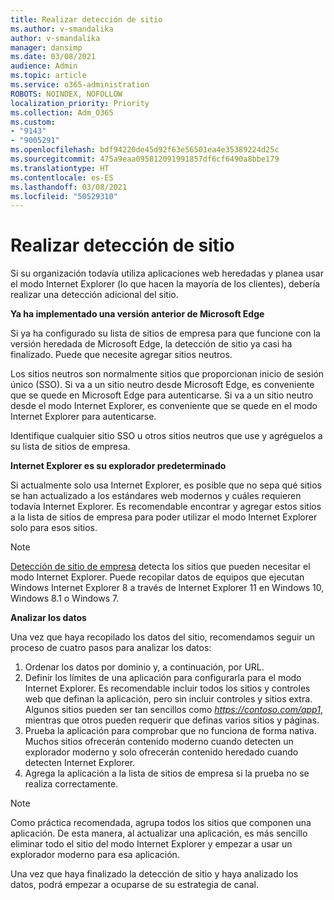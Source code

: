 ```yaml
---
title: Realizar detección de sitio
ms.author: v-smandalika
author: v-smandalika
manager: dansimp
ms.date: 03/08/2021
audience: Admin
ms.topic: article
ms.service: o365-administration
ROBOTS: NOINDEX, NOFOLLOW
localization_priority: Priority
ms.collection: Adm_O365
ms.custom:
- "9143"
- "9005291"
ms.openlocfilehash: bdf94220de45d92f63e56501ea4e35389224d25c
ms.sourcegitcommit: 475a9eaa095812091991857df6cf6490a8bbe179
ms.translationtype: HT
ms.contentlocale: es-ES
ms.lasthandoff: 03/08/2021
ms.locfileid: "50529310"
---
```

# <a name="do-site-discovery"></a>Realizar detección de sitio

Si su organización todavía utiliza aplicaciones web heredadas y planea usar el modo Internet Explorer (lo que hacen la mayoría de los clientes), debería realizar una detección adicional del sitio.

**Ya ha implementado una versión anterior de Microsoft Edge**

Si ya ha configurado su lista de sitios de empresa para que funcione con la versión heredada de Microsoft Edge, la detección de sitio ya casi ha finalizado. Puede que necesite agregar sitios neutros.

Los sitios neutros son normalmente sitios que proporcionan inicio de sesión único (SSO). Si va a un sitio neutro desde Microsoft Edge, es conveniente que se quede en Microsoft Edge para autenticarse. Si va a un sitio neutro desde el modo Internet Explorer, es conveniente que se quede en el modo Internet Explorer para autenticarse.

Identifique cualquier sitio SSO u otros sitios neutros que use y agréguelos a su lista de sitios de empresa.

**Internet Explorer es su explorador predeterminado**

Si actualmente solo usa Internet Explorer, es posible que no sepa qué sitios se han actualizado a los estándares web modernos y cuáles requieren todavía Internet Explorer. Es recomendable encontrar y agregar estos sitios a la lista de sitios de empresa para poder utilizar el modo Internet Explorer solo para esos sitios.

> [!NOTE]
> [Detección de sitio de empresa](https://docs.microsoft.com/internet-explorer/ie11-deploy-guide/collect-data-using-enterprise-site-discovery) detecta los sitios que pueden necesitar el modo Internet Explorer. Puede recopilar datos de equipos que ejecutan Windows Internet Explorer 8 a través de Internet Explorer 11 en Windows 10, Windows 8.1 o Windows 7.

**Analizar los datos**

Una vez que haya recopilado los datos del sitio, recomendamos seguir un proceso de cuatro pasos para analizar los datos:
1. Ordenar los datos por dominio y, a continuación, por URL.
2. Definir los límites de una aplicación para configurarla para el modo Internet Explorer. Es recomendable incluir todos los sitios y controles web que definan la aplicación, pero sin incluir controles y sitios extra. Algunos sitios pueden ser tan sencillos como *https://contoso.com/app1*, mientras que otros pueden requerir que definas varios sitios y páginas.
3. Prueba la aplicación para comprobar que no funciona de forma nativa. Muchos sitios ofrecerán contenido moderno cuando detecten un explorador moderno y solo ofrecerán contenido heredado cuando detecten Internet Explorer.
4. Agrega la aplicación a la lista de sitios de empresa si la prueba no se realiza correctamente.

> [!NOTE]
> Como práctica recomendada, agrupa todos los sitios que componen una aplicación. De esta manera, al actualizar una aplicación, es más sencillo eliminar todo el sitio del modo Internet Explorer y empezar a usar un explorador moderno para esa aplicación.

Una vez que haya finalizado la detección de sitio y haya analizado los datos, podrá empezar a ocuparse de su estrategia de canal.

